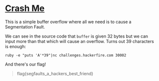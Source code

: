 # [Crash Me](https://training.majorleaguecyber.org/challenges#crashme)

This is a simple buffer overflow where all we need is to cause a Segmentation Fault.

We can see in the source code that `buffer` is given 32 bytes but we can input more than 
that which will cause an overflow. Turns out 39 characters is enough:

`ruby -e "puts 'A'*39"|nc challenges.hackerfire.com 30002`

And there's our flag!

> flag{segfaults_a_hackers_best_friend}
